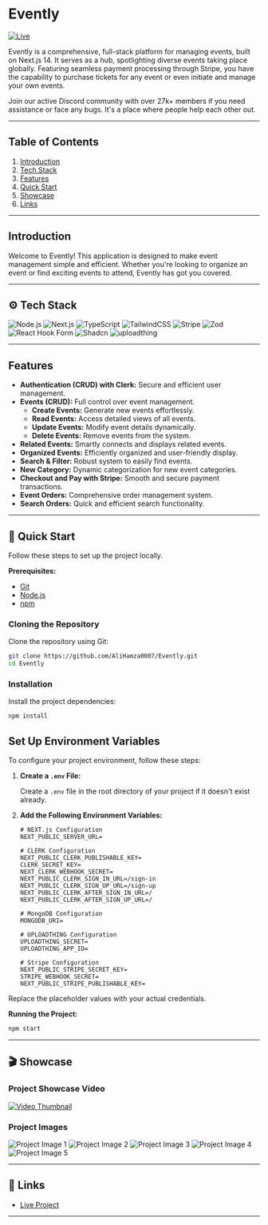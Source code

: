 # Evently

[![Live](https://img.shields.io/badge/Live-Link-blue?style=for-the-badge&logo=netlify)](https://evently007.netlify.app/)

Evently is a comprehensive, full-stack platform for managing events, built on Next.js 14. It serves as a hub, spotlighting diverse events taking place globally. Featuring seamless payment processing through Stripe, you have the capability to purchase tickets for any event or even initiate and manage your own events.

Join our active Discord community with over 27k+ members if you need assistance or face any bugs. It's a place where people help each other out.

---

## Table of Contents

1. [Introduction](#introduction)
2. [Tech Stack](#tech-stack)
3. [Features](#features)
4. [Quick Start](#quick-start)
5. [Showcase](#showcase)
6. [Links](#links)

---

## Introduction

Welcome to Evently! This application is designed to make event management simple and efficient. Whether you're looking to organize an event or find exciting events to attend, Evently has got you covered.

---

## ⚙️ Tech Stack

![Node.js](https://img.shields.io/badge/Node.js-339933?style=for-the-badge&logo=node.js&logoColor=white)
![Next.js](https://img.shields.io/badge/Next.js-000000?style=for-the-badge&logo=next.js&logoColor=white)
![TypeScript](https://img.shields.io/badge/TypeScript-007ACC?style=for-the-badge&logo=typescript&logoColor=white)
![TailwindCSS](https://img.shields.io/badge/TailwindCSS-38B2AC?style=for-the-badge&logo=tailwind-css&logoColor=white)
![Stripe](https://img.shields.io/badge/Stripe-008CDD?style=for-the-badge&logo=stripe&logoColor=white)
![Zod](https://img.shields.io/badge/Zod-3178C6?style=for-the-badge&logo=zod&logoColor=white)
![React Hook Form](https://img.shields.io/badge/React_Hook_Form-EC5990?style=for-the-badge&logo=react-hook-form&logoColor=white)
![Shadcn](https://img.shields.io/badge/Shadcn-61DAFB?style=for-the-badge&logo=react&logoColor=white)
![uploadthing](https://img.shields.io/badge/uploadthing-555?style=for-the-badge&logo=uploadthing&logoColor=white)

---

## Features

- **Authentication (CRUD) with Clerk:** Secure and efficient user management.
- **Events (CRUD):** Full control over event management.
  - **Create Events:** Generate new events effortlessly.
  - **Read Events:** Access detailed views of all events.
  - **Update Events:** Modify event details dynamically.
  - **Delete Events:** Remove events from the system.
- **Related Events:** Smartly connects and displays related events.
- **Organized Events:** Efficiently organized and user-friendly display.
- **Search & Filter:** Robust system to easily find events.
- **New Category:** Dynamic categorization for new event categories.
- **Checkout and Pay with Stripe:** Smooth and secure payment transactions.
- **Event Orders:** Comprehensive order management system.
- **Search Orders:** Quick and efficient search functionality.

---

## 🤸 Quick Start

Follow these steps to set up the project locally.

**Prerequisites:**

- [Git](https://git-scm.com/)
- [Node.js](https://nodejs.org/en)
- [npm](https://www.npmjs.com/)

### Cloning the Repository

Clone the repository using Git:

```bash
git clone https://github.com/AliHamza0007/Evently.git
cd Evently
```

### Installation

Install the project dependencies:

```bash
npm install
```

## Set Up Environment Variables

To configure your project environment, follow these steps:

1. **Create a `.env` File:**

   Create a `.env` file in the root directory of your project if it doesn't exist already.

2. **Add the Following Environment Variables:**

   ```dotenv
   # NEXT.js Configuration
   NEXT_PUBLIC_SERVER_URL=

   # CLERK Configuration
   NEXT_PUBLIC_CLERK_PUBLISHABLE_KEY=
   CLERK_SECRET_KEY=
   NEXT_CLERK_WEBHOOK_SECRET=
   NEXT_PUBLIC_CLERK_SIGN_IN_URL=/sign-in
   NEXT_PUBLIC_CLERK_SIGN_UP_URL=/sign-up
   NEXT_PUBLIC_CLERK_AFTER_SIGN_IN_URL=/
   NEXT_PUBLIC_CLERK_AFTER_SIGN_UP_URL=/

   # MongoDB Configuration
   MONGODB_URI=

   # UPLOADTHING Configuration
   UPLOADTHING_SECRET=
   UPLOADTHING_APP_ID=

   # Stripe Configuration
   NEXT_PUBLIC_STRIPE_SECRET_KEY=
   STRIPE_WEBHOOK_SECRET=
   NEXT_PUBLIC_STRIPE_PUBLISHABLE_KEY=
   ```

Replace the placeholder values with your actual credentials.

**Running the Project:**

```bash
npm start
```

---

## 🎬 Showcase

### Project Showcase Video

[![Video Thumbnail](https://github.com/AliHamza0007/Evently/blob/main/ShowCase/2.png)](https://github.com/AliHamza0007/Evently/blob/main/vedio.html)

### Project Images

![Project Image 1](./ShowCase/2.png)
![Project Image 2](./ShowCase/3.png)
![Project Image 3](./ShowCase/4.png)
![Project Image 4](./ShowCase/1.png)
![Project Image 5](./ShowCase/5.png)

---

## 🔗 Links

- [Live Project](https://evently007.netlify.app/)

---

```

```
